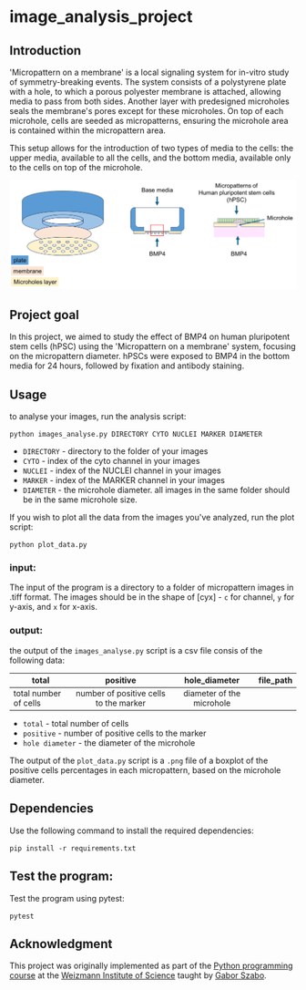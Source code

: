 # image_analysis_project

## Introduction

'Micropattern on a membrane' is a local signaling system for in-vitro study of symmetry-breaking events. The system consists of a polystyrene plate with a hole, to which a porous polyester membrane is attached, allowing media to pass from both sides. Another layer with predesigned microholes seals the membrane's pores except for these microholes. On top of each microhole, cells are seeded as micropatterns, ensuring the microhole area is contained within the micropattern area.

This setup allows for the introduction of two types of media to the cells: the upper media, available to all the cells, and the bottom media, available only to the cells on top of the microhole.

![alt text](micropattern_on_a_membrane_explaination.png "")


## Project goal

In this project, we aimed to study the effect of BMP4 on human pluripotent stem cells (hPSC) using the 'Micropattern on a membrane' system, focusing on the micropattern diameter. hPSCs were exposed to BMP4 in the bottom media for 24 hours, followed by fixation and antibody staining.

## Usage

to analyse your images, run the analysis script:

```
python images_analyse.py DIRECTORY CYTO NUCLEI MARKER DIAMETER
```

* `DIRECTORY` - directory to the folder of your images
* `CYTO` - index of the cyto channel in your images
* `NUCLEI` - index of the NUCLEI channel in your images 
* `MARKER` - index of the MARKER channel in your images 
* `DIAMETER` - the microhole diameter. all images in the same folder should be in the same microhole size.

If you wish to plot all the data from the images you've analyzed, run the plot script:

```
python plot_data.py
```

### input:

The input of the program is a directory to a folder of micropattern images in .tiff format. The images should be in the shape of [cyx] - `c` for channel, `y` for y-axis, and `x` for x-axis.

### output:
the output of the `images_analyse.py` script is a csv file consis of the following data:

| total  | positive | hole_diameter | file_path |
| ------ |:--------:| :------------:| :--------:|
| total number of cells | number of positive cells to the marker | diameter of the microhole |

* `total` - total number of cells
* `positive` - number of positive cells to the marker
* `hole diameter` - the diameter of the microhole

The output of the `plot_data.py` script is a `.png` file of a boxplot of the positive cells percentages in each micropattern, based on the microhole diameter.

## Dependencies

Use the following command to install the required dependencies:
```
pip install -r requirements.txt
```

## Test the program:
Test the program using pytest:
```
pytest
```

## Acknowledgment

This project was originally implemented as part of the [Python programming course](https://github.com/szabgab/wis-python-course-2024-04) at the [Weizmann Institute of Science](https://www.weizmann.ac.il/) taught by [Gabor Szabo](https://szabgab.com/).